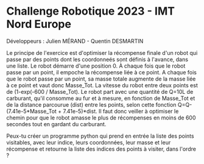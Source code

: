 # Challenge Robotique 2023 - IMT Nord Europe
 Développeurs : Julien MÉRAND - Quentin DESMARTIN


Le principe de l'exercice est d'optimiser la récompense finale d'un robot qui passe par des points dont les coordonneés sont définis à l'avance, dans une liste. Le robot démarre d'une position 0. À chaque fois que le robot passe par un point, il empoche la récompense liée à ce point.
A chaque fois que le robot passe par un point, sa masse totale augmente de la masse liée à ce point et vaut donc Masse_Tot. La vitesse du robot entre deux points est de (1-exp(-600 / Masse_Tot).
Le robot part avec une quantité de Q=10L de carburant, qu'il consomme au fur et à mesure, en fonction de Masse_Tot et de la distance parcourue (dist) entre les points, selon cette fonction Q=Q-(7.41e-5*Masse_Tot + 7.41e-5)*dist.
Il faut donc veiller à optimiser le chemin pour que le robot amasse le plus de récompenses en moins de 600 secondes tout en gardant du carburant.

Peux-tu créer un programme python qui prend en entrée la liste des points visitables, avec leur indice, leurs coordonnées, leur masse et leur récompense et retourne la liste des indices des points à visiter, dans l'ordre ?
